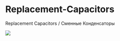 Replacement-Capacitors
======================

Replacement Capacitors / Сменные Конденсаторы

![](https://github.com/r57zone/Replacement-Capacitors/blob/master/%D0%A1%D0%BC%D0%B5%D0%BD%D0%BD%D1%8B%D0%B5%20%D0%BA%D0%BE%D0%BD%D0%B4%D0%B5%D0%BD%D1%81%D0%B0%D1%82%D0%BE%D1%80%D1%8B.png)